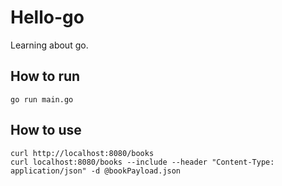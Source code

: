 # Hello-go  

Learning about go.

## How to run  

```shell
go run main.go  
```

## How to use  

```shell  
curl http://localhost:8080/books
curl localhost:8080/books --include --header "Content-Type: application/json" -d @bookPayload.json
```
